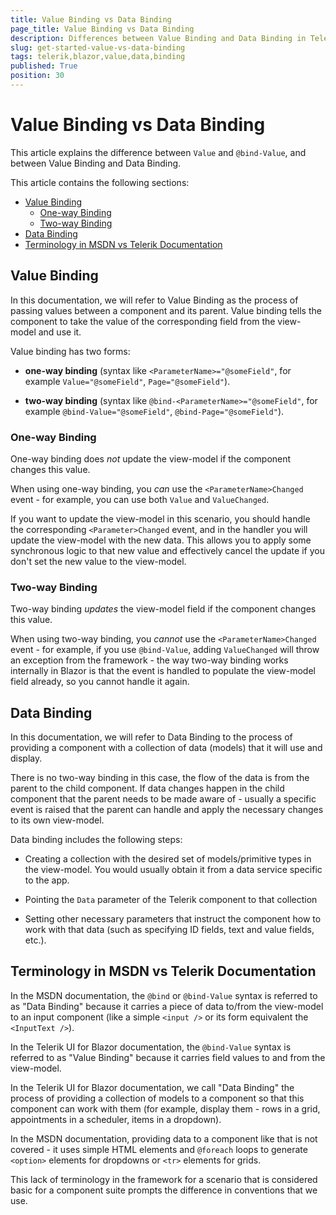 ```yaml
---
title: Value Binding vs Data Binding
page_title: Value Binding vs Data Binding
description: Differences between Value Binding and Data Binding in Telerik UI for Blazor.
slug: get-started-value-vs-data-binding
tags: telerik,blazor,value,data,binding
published: True
position: 30
---
```


# Value Binding vs Data Binding

This article explains the difference between `Value` and `@bind-Value`, and between Value Binding and Data Binding.

This article contains the following sections:

* [Value Binding](#value-binding)
	* [One-way Binding](#one-way-binding)
	* [Two-way Binding](#two-way-binding)
* [Data Binding](#data-binding)
* [Terminology in MSDN vs Telerik Documentation](#terminology-in-msdn-vs-telerik-documentation)



## Value Binding

In this documentation, we will refer to Value Binding as the process of passing values between a component and its parent. Value binding tells the component to take the value of the corresponding field from the view-model and use it.

Value binding has two forms:

* **one-way binding** (syntax like `<ParameterName>="@someField"`, for example `Value="@someField"`, `Page="@someField"`).

* **two-way binding** (syntax like `@bind-<ParameterName>="@someField"`, for example `@bind-Value="@someField"`, `@bind-Page="@someField"`).

### One-way Binding 

One-way binding does *not* update the view-model if the component changes this value.

When using one-way binding, you *can* use the `<ParameterName>Changed` event - for example, you can use both `Value` and `ValueChanged`.

If you want to update the view-model in this scenario, you should handle the corresponding `<Parameter>Changed` event, and in the handler you will update the view-model with the new data. This allows you to apply some synchronous logic to that new value and effectively cancel the update if you don't set the new value to the view-model.

### Two-way Binding

Two-way binding *updates* the view-model field if the component changes this value.

When using two-way binding, you _cannot_ use the `<ParameterName>Changed` event - for example, if you use `@bind-Value`, adding `ValueChanged` will throw an exception from the framework - the way two-way binding works internally in Blazor is that the event is handled to populate the view-model field already, so you cannot handle it again.

## Data Binding

In this documentation, we will refer to Data Binding to the process of providing a component with a collection of data (models) that it will use and display. 

There is no two-way binding in this case, the flow of the data is from the parent to the child component. If data changes happen in the child component that the parent needs to be made aware of - usually a specific event is raised that the parent can handle and apply the necessary changes to its own view-model.

Data binding includes the following steps:

* Creating a collection with the desired set of models/primitive types in the view-model. You would usually obtain it from a data service specific to the app.

* Pointing the `Data` parameter of the Telerik component to that collection

* Setting other necessary parameters that instruct the component how to work with that data (such as specifying ID fields, text and value fields, etc.).


## Terminology in MSDN vs Telerik Documentation

In the MSDN documentation, the `@bind` or `@bind-Value` syntax is referred to as "Data Binding" because it carries a piece of data to/from the view-model to an input component (like a simple `<input />` or its form equivalent the `<InputText />`).

In the Telerik UI for Blazor documentation, the `@bind-Value` syntax is referred to as "Value Binding" because it carries field values to and from the view-model.

In the Telerik UI for Blazor documentation, we call "Data Binding" the process of providing a collection of models to a component so that this component can work with them (for example, display them - rows in a grid, appointments in a scheduler, items in a dropdown).

In the MSDN documentation, providing data to a component like that is not covered - it uses simple HTML elements and `@foreach` loops to generate `<option>` elements for dropdowns or `<tr>` elements for grids.

This lack of terminology in the framework for a scenario that is considered basic for a component suite prompts the difference in conventions that we use.
